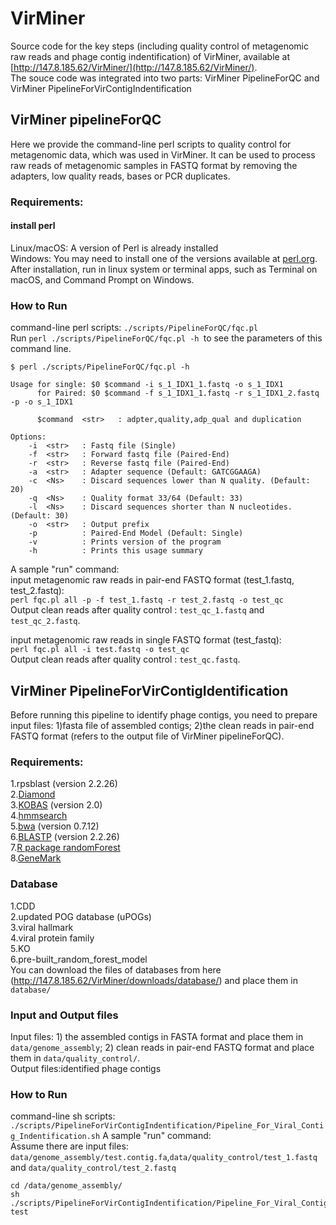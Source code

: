 # VirMiner
Source code for the key steps (including quality control of metagenomic raw reads and phage contig indentification) of VirMiner, available at [http://147.8.185.62/VirMiner/](http://147.8.185.62/VirMiner/).  
The souce code was integrated into two parts: VirMiner PipelineForQC and VirMiner PipelineForVirContigIndentification

## VirMiner pipelineForQC
Here we provide the command-line perl scripts to quality control for metagenomic data, which was used in VirMiner. It can be used to process raw reads of metagenomic samples in FASTQ format by removing the adapters, low quality reads, bases or PCR duplicates.

### Requirements:
#### install perl  
Linux/macOS: A version of Perl is already installed  
Windows: You may need to install one of the versions available at [perl.org](http://www.perl.org/get.html).  
After installation, run in linux system or terminal apps, such as Terminal on macOS, and Command Prompt on Windows.  

### How to Run
command-line perl scripts: `./scripts/PipelineForQC/fqc.pl`  
Run `perl ./scripts/PipelineForQC/fqc.pl -h `to see the parameters of this command line. 

```
$ perl ./scripts/PipelineForQC/fqc.pl -h

Usage for single: $0 $command -i s_1_IDX1_1.fastq -o s_1_IDX1
      for Paired: $0 $command -f s_1_IDX1_1.fastq -r s_1_IDX1_2.fastq -p -o s_1_IDX1

      $command	<str>	: adpter,quality,adp_qual and duplication

Options:
	-i	<str>	: Fastq file (Single)
	-f	<str>	: Forward fastq file (Paired-End)
	-r	<str>	: Reverse fastq file (Paired-End)
	-a	<str>	: Adapter sequence (Default: GATCGGAAGA)
	-c	<Ns>	: Discard sequences lower than N quality. (Default: 20)
	-q	<Ns>	: Quality format 33/64 (Default: 33)
	-l	<Ns>	: Discard sequences shorter than N nucleotides. (Default: 30)
	-o	<str>	: Output prefix
	-p       	: Paired-End Model (Default: Single)
	-v       	: Prints version of the program
	-h       	: Prints this usage summary
```

A sample "run" command:  
input metagenomic raw reads in pair-end FASTQ format (test_1.fastq, test_2.fastq):  
`perl fqc.pl all -p -f test_1.fastq -r test_2.fastq -o test_qc`  
Output clean reads after quality control : `test_qc_1.fastq` and `test_qc_2.fastq`.  

input metagenomic raw reads in single FASTQ format (test_fastq):  
`perl fqc.pl all -i test.fastq -o test_qc`  
Output clean reads after quality control : `test_qc.fastq`.  

## VirMiner PipelineForVirContigIdentification
Before running this pipeline to identify phage contigs, you need to prepare input files: 1)fasta file of assembled contigs; 2)the clean reads in pair-end FASTQ format (refers to the output file of VirMiner pipelineForQC).
 

### Requirements:  
1.rpsblast (version 2.2.26)  
2.[Diamond](http://ab.inf.uni-tuebingen.de/software/diamond/)  
3.[KOBAS](http://kobas.cbi.pku.edu.cn/) (version 2.0)  
4.[hmmsearch](http://hmmer.org/)  
5.[bwa](http://bio-bwa.sourceforge.net/) (version 0.7.12)  
6.[BLASTP](https://blast.ncbi.nlm.nih.gov/Blast.cgi?CMD=Web&PAGE_TYPE=BlastDocs&DOC_TYPE=Download) (version 2.2.26)  
7.[R package randomForest](https://cran.r-project.org/web/packages/randomForest/index.html)  
8.[GeneMark](http://exon.gatech.edu/GeneMark/license_download.cgi)


### Database
1.CDD  
2.updated POG database (uPOGs)  
3.viral hallmark  
4.viral protein family  
5.KO  
6.pre-built_random_forest_model  
You can download the files of databases from here (http://147.8.185.62/VirMiner/downloads/database/) and place them in `database/` 

### Input and Output files  
Input files: 1) the assembled contigs in FASTA format and place them in `data/genome_assembly`; 2) clean reads in pair-end FASTQ format and place them in `data/quality_control/`.  
Output files:identified phage contigs  


### How to Run
command-line sh scripts: `./scripts/PipelineForVirContigIndentification/Pipeline_For_Viral_Contig_Indentification.sh`
A sample "run" command:  
Assume there are input files: `data/genome_assembly/test.contig.fa`,`data/quality_control/test_1.fastq` and  `data/quality_control/test_2.fastq`
```
cd /data/genome_assembly/
sh ./scripts/PipelineForVirContigIndentification/Pipeline_For_Viral_Contig_Indentification.sh test
```


 
